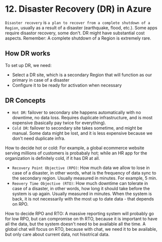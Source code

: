 # 12. Disaster Recovery (DR) in Azure
`Disaster recovery` is `a plan to recover from a complete shutdown of a Region`, usually as a result of a disaster (earthquake, flood, etc.). Some apps require disastor recovery, some don't. DR might have substantial cost aspects. Remember: A complete shutdown of a Region is extremely rare. 

## How DR works
To set up DR, we need:
- Select a DR site, which is a secondary Region that will function as our primary in case of a disaster
- Configure it to be ready for activation when necessary

## DR Concepts
- `Hot DR`: failover to secondary site happens automatically with no downtime, no data loss. Requires duplicate infrastructure, and is most expensive (basically pay twice for everything). 
- `Cold DR`: failover to secondary site takes sometime, and might be manual. Some data might be lost, and it is less expensive because we don't need duplicate infra. 

How to decide hot or cold: For example, a global ecommerce website serving millions of customers is probabaly hot; while an HR app for the organization is definitely cold, if it has DR at all.

- `Recovery Point Objective (RPO)`: How much data we allow to lose in case of a disaster, in other words, what is the frequency of data sync to the secondary region. Usually measured in minutes. For example, 5 min.
- `Reovery Time Objective (RTO)`: How much downtime can tolerate in case of a disaster, in other words, how long it should take before the system is up again. Usually measured in minutes. When the system is back, it is not necessarily with the most up to date data - that depends on RPO. 

How to decide RPO and RTO: A massive reporting system will probably go for low RPO, but can compromise on th RTO, because it is important to have all the data, but the system doesn't need to be available all the time. A global chat will focus on RTO, because with chat, we need it to be available, but only care about current data, not hisotrical data. 










































